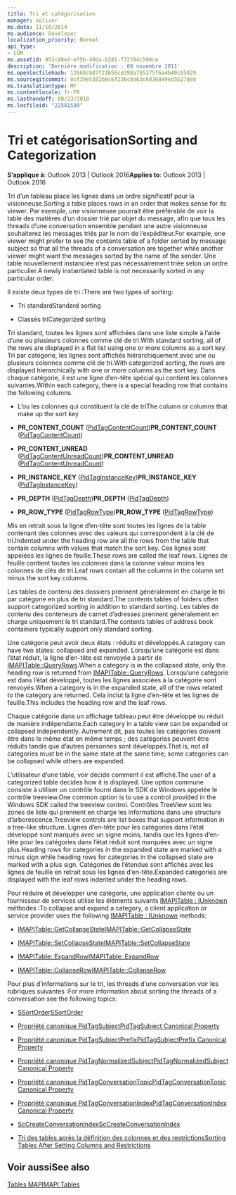 ```yaml
---
title: Tri et catégorisation
manager: soliver
ms.date: 11/16/2014
ms.audience: Developer
localization_priority: Normal
api_type:
- COM
ms.assetid: 853c48e4-ef5b-49da-b281-f72784c598ce
description: 'Dernière modification : 08 novembre 2011'
ms.openlocfilehash: 12668cb87f21b56cd398a7b5375f6a4b40c65829
ms.sourcegitcommit: 0cf39e5382b8c6f236c8a63c6036849ed3527ded
ms.translationtype: MT
ms.contentlocale: fr-FR
ms.lasthandoff: 08/23/2018
ms.locfileid: "22581530"
---
```

# <a name="sorting-and-categorization"></a><span data-ttu-id="baf23-103">Tri et catégorisation</span><span class="sxs-lookup"><span data-stu-id="baf23-103">Sorting and Categorization</span></span>

 
  
<span data-ttu-id="baf23-104">**S’applique à**: Outlook 2013 | Outlook 2016</span><span class="sxs-lookup"><span data-stu-id="baf23-104">**Applies to**: Outlook 2013 | Outlook 2016</span></span> 
  
<span data-ttu-id="baf23-105">Tri d’un tableau place les lignes dans un ordre significatif pour la visionneuse.</span><span class="sxs-lookup"><span data-stu-id="baf23-105">Sorting a table places rows in an order that makes sense for its viewer.</span></span> <span data-ttu-id="baf23-106">Par exemple, une visionneuse pourrait être préférable de voir la table des matières d’un dossier trié par objet du message, afin que tous les threads d’une conversation ensemble pendant une autre visionneuse souhaiterez les messages triés par le nom de l’expéditeur.</span><span class="sxs-lookup"><span data-stu-id="baf23-106">For example, one viewer might prefer to see the contents table of a folder sorted by message subject so that all the threads of a conversation are together while another viewer might want the messages sorted by the name of the sender.</span></span> <span data-ttu-id="baf23-107">Une table nouvellement instanciée n’est pas nécessairement triée selon un ordre particulier.</span><span class="sxs-lookup"><span data-stu-id="baf23-107">A newly instantiated table is not necessarily sorted in any particular order.</span></span> 
  
<span data-ttu-id="baf23-108">Il existe deux types de tri :</span><span class="sxs-lookup"><span data-stu-id="baf23-108">There are two types of sorting:</span></span>
  
- <span data-ttu-id="baf23-109">Tri standard</span><span class="sxs-lookup"><span data-stu-id="baf23-109">Standard sorting</span></span>
    
- <span data-ttu-id="baf23-110">Classés tri</span><span class="sxs-lookup"><span data-stu-id="baf23-110">Categorized sorting</span></span> 
    
<span data-ttu-id="baf23-111">Tri standard, toutes les lignes sont affichées dans une liste simple à l’aide d’une ou plusieurs colonnes comme clé de tri.</span><span class="sxs-lookup"><span data-stu-id="baf23-111">With standard sorting, all of the rows are displayed in a flat list using one or more columns as a sort key.</span></span> <span data-ttu-id="baf23-112">Tri par catégorie, les lignes sont affichés hiérarchiquement avec une ou plusieurs colonnes comme clé de tri.</span><span class="sxs-lookup"><span data-stu-id="baf23-112">With categorized sorting, the rows are displayed hierarchically with one or more columns as the sort key.</span></span> <span data-ttu-id="baf23-113">Dans chaque catégorie, il est une ligne d’en-tête spécial qui contient les colonnes suivantes.</span><span class="sxs-lookup"><span data-stu-id="baf23-113">Within each category, there is a special heading row that contains the following columns.</span></span>
  
- <span data-ttu-id="baf23-114">L’ou les colonnes qui constituent la clé de tri</span><span class="sxs-lookup"><span data-stu-id="baf23-114">The column or columns that make up the sort key</span></span>
    
- <span data-ttu-id="baf23-115">**PR_CONTENT_COUNT** ([PidTagContentCount](pidtagcontentcount-canonical-property.md))</span><span class="sxs-lookup"><span data-stu-id="baf23-115">**PR_CONTENT_COUNT** ([PidTagContentCount](pidtagcontentcount-canonical-property.md))</span></span>
    
- <span data-ttu-id="baf23-116">**PR_CONTENT_UNREAD** ([PidTagContentUnreadCount](pidtagcontentunreadcount-canonical-property.md))</span><span class="sxs-lookup"><span data-stu-id="baf23-116">**PR_CONTENT_UNREAD** ([PidTagContentUnreadCount](pidtagcontentunreadcount-canonical-property.md))</span></span>
    
- <span data-ttu-id="baf23-117">**PR_INSTANCE_KEY** ([PidTagInstanceKey](pidtaginstancekey-canonical-property.md))</span><span class="sxs-lookup"><span data-stu-id="baf23-117">**PR_INSTANCE_KEY** ([PidTagInstanceKey](pidtaginstancekey-canonical-property.md))</span></span>
    
- <span data-ttu-id="baf23-118">**PR_DEPTH** ([PidTagDepth](pidtagdepth-canonical-property.md))</span><span class="sxs-lookup"><span data-stu-id="baf23-118">**PR_DEPTH** ([PidTagDepth](pidtagdepth-canonical-property.md))</span></span>
    
- <span data-ttu-id="baf23-119">**PR_ROW_TYPE** ([PidTagRowType](pidtagrowtype-canonical-property.md))</span><span class="sxs-lookup"><span data-stu-id="baf23-119">**PR_ROW_TYPE** ([PidTagRowType](pidtagrowtype-canonical-property.md))</span></span> 
    
<span data-ttu-id="baf23-120">Mis en retrait sous la ligne d’en-tête sont toutes les lignes de la table contenant des colonnes avec des valeurs qui correspondent à la clé de tri.</span><span class="sxs-lookup"><span data-stu-id="baf23-120">Indented under the heading row are all the rows from the table that contain columns with values that match the sort key.</span></span> <span data-ttu-id="baf23-121">Ces lignes sont appelées les lignes de feuille.</span><span class="sxs-lookup"><span data-stu-id="baf23-121">These rows are called the leaf rows.</span></span> <span data-ttu-id="baf23-122">Lignes de feuille contient toutes les colonnes dans la colonne valeur moins les colonnes de clés de tri.</span><span class="sxs-lookup"><span data-stu-id="baf23-122">Leaf rows contain all the columns in the column set minus the sort key columns.</span></span> 
  
<span data-ttu-id="baf23-123">Les tables de contenu des dossiers prennent généralement en charge le tri par catégorie en plus de tri standard.</span><span class="sxs-lookup"><span data-stu-id="baf23-123">The contents tables of folders often support categorized sorting in addition to standard sorting.</span></span> <span data-ttu-id="baf23-124">Les tables de contenu des conteneurs de carnet d’adresses prennent généralement en charge uniquement le tri standard.</span><span class="sxs-lookup"><span data-stu-id="baf23-124">The contents tables of address book containers typically support only standard sorting.</span></span> 
  
<span data-ttu-id="baf23-125">Une catégorie peut avoir deux états : réduits et développés.</span><span class="sxs-lookup"><span data-stu-id="baf23-125">A category can have two states: collapsed and expanded.</span></span> <span data-ttu-id="baf23-126">Lorsqu’une catégorie est dans l’état réduit, la ligne d’en-tête est renvoyée à partir de [IMAPITable::QueryRows](imapitable-queryrows.md).</span><span class="sxs-lookup"><span data-stu-id="baf23-126">When a category is in the collapsed state, only the heading row is returned from [IMAPITable::QueryRows](imapitable-queryrows.md).</span></span> <span data-ttu-id="baf23-127">Lorsqu’une catégorie est dans l’état développé, toutes les lignes associées à la catégorie sont renvoyés.</span><span class="sxs-lookup"><span data-stu-id="baf23-127">When a category is in the expanded state, all of the rows related to the category are returned.</span></span> <span data-ttu-id="baf23-128">Cela inclut la ligne d’en-tête et les lignes de feuille.</span><span class="sxs-lookup"><span data-stu-id="baf23-128">This includes the heading row and the leaf rows.</span></span> 
  
<span data-ttu-id="baf23-129">Chaque catégorie dans un affichage tableau peut être développé ou réduit de manière indépendante.</span><span class="sxs-lookup"><span data-stu-id="baf23-129">Each category in a table view can be expanded or collapsed independently.</span></span> <span data-ttu-id="baf23-130">Autrement dit, pas toutes les catégories doivent être dans le même état en même temps ; des catégories peuvent être réduits tandis que d’autres personnes sont développés.</span><span class="sxs-lookup"><span data-stu-id="baf23-130">That is, not all categories must be in the same state at the same time; some categories can be collapsed while others are expanded.</span></span> 
  
<span data-ttu-id="baf23-131">L’utilisateur d’une table, voir décide comment il est affiché.</span><span class="sxs-lookup"><span data-stu-id="baf23-131">The user of a categorized table decides how it is displayed.</span></span> <span data-ttu-id="baf23-132">Une option commune consiste à utiliser un contrôle fourni dans le SDK de Windows appelée le contrôle treeview.</span><span class="sxs-lookup"><span data-stu-id="baf23-132">One common option is to use a control provided in the Windows SDK called the treeview control.</span></span> <span data-ttu-id="baf23-133">Contrôles TreeView sont les zones de liste qui prennent en charge les informations dans une structure d’arborescence.</span><span class="sxs-lookup"><span data-stu-id="baf23-133">Treeview controls are list boxes that support information in a tree-like structure.</span></span> <span data-ttu-id="baf23-134">Lignes d’en-tête pour les catégories dans l’état développé sont marqués avec un signe moins, tandis que les lignes d’en-tête pour les catégories dans l’état réduit sont marquées avec un signe plus.</span><span class="sxs-lookup"><span data-stu-id="baf23-134">Heading rows for categories in the expanded state are marked with a minus sign while heading rows for categories in the collapsed state are marked with a plus sign.</span></span> <span data-ttu-id="baf23-135">Catégories de l’étendue sont affichés avec les lignes de feuille en retrait sous les lignes d’en-tête.</span><span class="sxs-lookup"><span data-stu-id="baf23-135">Expanded categories are displayed with the leaf rows indented under the heading rows.</span></span> 
  
<span data-ttu-id="baf23-136">Pour réduire et développer une catégorie, une application cliente ou un fournisseur de services utilise les éléments suivants [IMAPITable : IUnknown](imapitableiunknown.md) méthodes :</span><span class="sxs-lookup"><span data-stu-id="baf23-136">To collapse and expand a category, a client application or service provider uses the following [IMAPITable : IUnknown](imapitableiunknown.md) methods:</span></span> 
  
- [<span data-ttu-id="baf23-137">IMAPITable::GetCollapseState</span><span class="sxs-lookup"><span data-stu-id="baf23-137">IMAPITable::GetCollapseState</span></span>](imapitable-getcollapsestate.md)
    
- [<span data-ttu-id="baf23-138">IMAPITable::SetCollapseState</span><span class="sxs-lookup"><span data-stu-id="baf23-138">IMAPITable::SetCollapseState</span></span>](imapitable-setcollapsestate.md)
    
- [<span data-ttu-id="baf23-139">IMAPITable::ExpandRow</span><span class="sxs-lookup"><span data-stu-id="baf23-139">IMAPITable::ExpandRow</span></span>](imapitable-expandrow.md)
    
- [<span data-ttu-id="baf23-140">IMAPITable::CollapseRow</span><span class="sxs-lookup"><span data-stu-id="baf23-140">IMAPITable::CollapseRow</span></span>](imapitable-collapserow.md)
    
<span data-ttu-id="baf23-141">Pour plus d’informations sur le tri, les threads d’une conversation voir les rubriques suivantes :</span><span class="sxs-lookup"><span data-stu-id="baf23-141">For more information about sorting the threads of a conversation see the following topics:</span></span>
  
- [<span data-ttu-id="baf23-142">SSortOrder</span><span class="sxs-lookup"><span data-stu-id="baf23-142">SSortOrder</span></span>](ssortorder.md)
    
- [<span data-ttu-id="baf23-143">Propriété canonique PidTagSubject</span><span class="sxs-lookup"><span data-stu-id="baf23-143">PidTagSubject Canonical Property</span></span>](pidtagsubject-canonical-property.md)
    
- [<span data-ttu-id="baf23-144">Propriété canonique PidTagSubjectPrefix</span><span class="sxs-lookup"><span data-stu-id="baf23-144">PidTagSubjectPrefix Canonical Property</span></span>](pidtagsubjectprefix-canonical-property.md)
    
- [<span data-ttu-id="baf23-145">Propriété canonique PidTagNormalizedSubject</span><span class="sxs-lookup"><span data-stu-id="baf23-145">PidTagNormalizedSubject Canonical Property</span></span>](pidtagnormalizedsubject-canonical-property.md)
    
- [<span data-ttu-id="baf23-146">Propriété canonique PidTagConversationTopic</span><span class="sxs-lookup"><span data-stu-id="baf23-146">PidTagConversationTopic Canonical Property</span></span>](pidtagconversationtopic-canonical-property.md)
    
- [<span data-ttu-id="baf23-147">Propriété canonique PidTagConversationIndex</span><span class="sxs-lookup"><span data-stu-id="baf23-147">PidTagConversationIndex Canonical Property</span></span>](pidtagconversationindex-canonical-property.md)
    
- [<span data-ttu-id="baf23-148">ScCreateConversationIndex</span><span class="sxs-lookup"><span data-stu-id="baf23-148">ScCreateConversationIndex</span></span>](sccreateconversationindex.md)
    
- [<span data-ttu-id="baf23-149">Tri des tables après la définition des colonnes et des restrictions</span><span class="sxs-lookup"><span data-stu-id="baf23-149">Sorting Tables After Setting Columns and Restrictions</span></span>](sorting-tables-after-setting-columns-and-restrictions.md)
    
## <a name="see-also"></a><span data-ttu-id="baf23-150">Voir aussi</span><span class="sxs-lookup"><span data-stu-id="baf23-150">See also</span></span>



[<span data-ttu-id="baf23-151">Tables MAPI</span><span class="sxs-lookup"><span data-stu-id="baf23-151">MAPI Tables</span></span>](mapi-tables.md)

